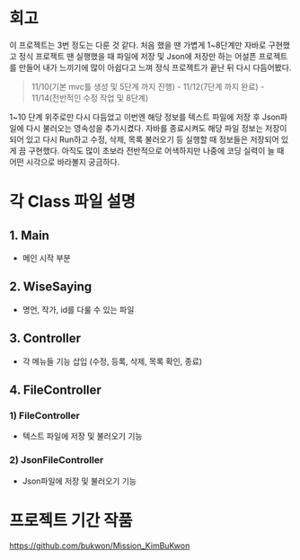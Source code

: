 # 회고

이 프로젝트는 3번 정도는 다룬 것 같다. 처음 했을 땐 가볍게 1~8단계만 자바로 구현했고 정식 프로젝트 땐 실행했을 때 파일에 저장 및 Json에 저장만 하는 어설픈 프로젝트를 만들어 내가 느끼기에 많이 아쉽다고 느껴 정식 프로젝트가 끝난 뒤 다시 다듬어봤다.

> 11/10(기본 mvc틀 생성 및 5단계 까지 진행) - 11/12(7단계 까지 완료) - 11/14(전반적인 수정 작업 및 8단계)

1~10 단계 위주로만 다시 다듬었고 이번엔 해당 정보를 텍스트 파일에 저장 후 Json파일에 다시 불러오는 영속성을 추가시켰다. 자바를 종료시켜도 해당 파일 정보는 저장이 되어 있고 다시 Run하고 수정, 삭제, 목록 불러오기 등 실행할 때 정보들은 저장되어 있게 끔 구현했다. 아직도 많이 초보라 전반적으로 어색하지만 나중에 코딩 실력이 늘 때 어떤 시각으로 바라볼지 궁금하다.

# 각 Class 파일 설명

## 1. Main
- 메인 시작 부분

## 2. WiseSaying
- 명언, 작가, id를 다룰 수 있는 파일

## 3. Controller
- 각 메뉴들 기능 삽입 (수정, 등록, 삭제, 목록 확인, 종료)

## 4. FileController

###  1) FileController
  - 텍스트 파일에 저장 및 불러오기 기능
  
###  2) JsonFileController
  - Json파일에 저장 및 불러오기 기능
  
  
# 프로젝트 기간 작품
https://github.com/bukwon/Mission_KimBuKwon
